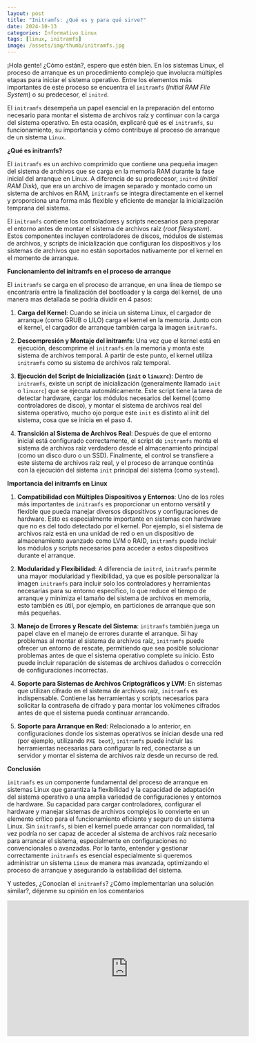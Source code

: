 ```yaml
---
layout: post
title: "Initramfs: ¿Qué es y para qué sirve?"
date: 2024-10-13
categories: Informativo Linux
tags: [linux, initramfs]
image: /assets/img/thumb/initramfs.jpg
---
```


¡Hola gente! ¿Cómo están?, espero que estén bien. En los sistemas Linux, el proceso de arranque es un procedimiento complejo que involucra múltiples etapas para iniciar el sistema operativo. Entre los elementos más importantes de este proceso se encuentra el `initramfs` (_Initial RAM File System_) o su predecesor, el `initrd`.

El `initramfs` desempeña un papel esencial en la preparación del entorno necesario para montar el sistema de archivos raíz y continuar con la carga del sistema operativo. En esta ocasión, explicaré qué es el `initramfs`, su funcionamiento, su importancia y cómo contribuye al proceso de arranque de un sistema `Linux`.

**¿Qué es initramfs?**

El `initramfs` es un archivo comprimido que contiene una pequeña imagen del sistema de archivos que se carga en la memoria RAM durante la fase inicial del arranque en Linux. A diferencia de su predecesor, `initrd` (_Initial RAM Disk_), que era un archivo de imagen separado y montado como un sistema de archivos en RAM, `initramfs` se integra directamente en el kernel y proporciona una forma más flexible y eficiente de manejar la inicialización temprana del sistema.

El `initramfs` contiene los controladores y scripts necesarios para preparar el entorno antes de montar el sistema de archivos raíz (_root filesystem_). Estos componentes incluyen controladores de discos, módulos de sistemas de archivos, y scripts de inicialización que configuran los dispositivos y los sistemas de archivos que no están soportados nativamente por el kernel en el momento de arranque.

**Funcionamiento del initramfs en el proceso de arranque**

El `initramfs` se carga en el proceso de arranque, en una línea de tiempo se encontraría entre la finalización del bootloader y la carga del kernel, de una manera mas detallada se podría dividir en 4 pasos:

1. **Carga del Kernel**: Cuando se inicia un sistema Linux, el cargador de arranque (como GRUB o LILO) carga el kernel en la memoria. Junto con el kernel, el cargador de arranque también carga la imagen `initramfs`.

2. **Descompresión y Montaje del initramfs**: Una vez que el kernel está en ejecución, descomprime el `initramfs` en la memoria y monta este sistema de archivos temporal. A partir de este punto, el kernel utiliza `initramfs` como su sistema de archivos raíz temporal.

3. **Ejecución del Script de Inicialización (`init` o `linuxrc`)**: Dentro de `initramfs`, existe un script de inicialización (generalmente llamado `init` o `linuxrc`) que se ejecuta automáticamente. Este script tiene la tarea de detectar hardware, cargar los módulos necesarios del kernel (como controladores de disco), y montar el sistema de archivos real del sistema operativo, mucho ojo porque este `init` es distinto al init del sistema, cosa que se inicia en el paso 4.

4. **Transición al Sistema de Archivos Real**: Después de que el entorno inicial está configurado correctamente, el script de `initramfs` monta el sistema de archivos raíz verdadero desde el almacenamiento principal (como un disco duro o un SSD). Finalmente, el control se transfiere a este sistema de archivos raíz real, y el proceso de arranque continúa con la ejecución del sistema `init` principal del sistema (como `systemd`).

**Importancia del initramfs en Linux**

1. **Compatibilidad con Múltiples Dispositivos y Entornos**: Uno de los roles más importantes de `initramfs` es proporcionar un entorno versátil y flexible que pueda manejar diversos dispositivos y configuraciones de hardware. Esto es especialmente importante en sistemas con hardware que no es del todo detectado por el kernel. Por ejemplo, si el sistema de archivos raíz está en una unidad de red o en un dispositivo de almacenamiento avanzado como LVM o RAID, `initramfs` puede incluir los módulos y scripts necesarios para acceder a estos dispositivos durante el arranque.

2. **Modularidad y Flexibilidad**: A diferencia de `initrd`, `initramfs` permite una mayor modularidad y flexibilidad, ya que es posible personalizar la imagen `initramfs` para incluir solo los controladores y herramientas necesarias para su entorno específico, lo que reduce el tiempo de arranque y minimiza el tamaño del sistema de archivos en memoria, esto también es útil, por ejemplo, en particiones de arranque que son más pequeñas.

3. **Manejo de Errores y Rescate del Sistema**: `initramfs` también juega un papel clave en el manejo de errores durante el arranque. Si hay problemas al montar el sistema de archivos raíz, `initramfs` puede ofrecer un entorno de rescate, permitiendo que sea posible solucionar problemas antes de que el sistema operativo complete su inicio. Esto puede incluir reparación de sistemas de archivos dañados o corrección de configuraciones incorrectas.

4. **Soporte para Sistemas de Archivos Criptográficos y LVM**: En sistemas que utilizan cifrado en el sistema de archivos raíz, `initramfs` es indispensable. Contiene las herramientas y scripts necesarios para solicitar la contraseña de cifrado y para montar los volúmenes cifrados antes de que el sistema pueda continuar arrancando.

5. **Soporte para Arranque en Red**: Relacionado a lo anterior, en configuraciones donde los sistemas operativos se inician desde una red (por ejemplo, utilizando `PXE boot`), `initramfs` puede incluir las herramientas necesarias para configurar la red, conectarse a un servidor y montar el sistema de archivos raíz desde un recurso de red.

**Conclusión**

`initramfs` es un componente fundamental del proceso de arranque en sistemas Linux que garantiza la flexibilidad y la capacidad de adaptación del sistema operativo a una amplia variedad de configuraciones y entornos de hardware. Su capacidad para cargar controladores, configurar el hardware y manejar sistemas de archivos complejos lo convierte en un elemento crítico para el funcionamiento eficiente y seguro de un sistema Linux. Sin `initramfs`, si bien el kernel puede arrancar con normalidad, tal vez podría no ser capaz de acceder al sistema de archivos raíz necesario para arrancar el sistema, especialmente en configuraciones no convencionales o avanzadas. Por lo tanto, entender y gestionar correctamente `initramfs` es esencial especialmente si queremos administrar un sistema `Linux` de manera mas avanzada, optimizando el proceso de arranque y asegurando la estabilidad del sistema.

Y ustedes, ¿Conocían el `initramfs`? ¿Cómo implementarían una solución similar?, déjenme su opinión en los comentarios

<iframe width="560" height="315" class="ytvideo" src="https://www.youtube-nocookie.com/embed/_iu3IrDpYiw?si=s6KBDVWeLFTrfTvW" title="YouTube video player" frameborder="0" allow="accelerometer; autoplay; clipboard-write; encrypted-media; gyroscope; picture-in-picture; web-share" referrerpolicy="strict-origin-when-cross-origin" allowfullscreen></iframe>